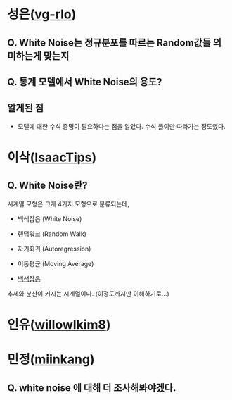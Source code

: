 # 성은([vg-rlo](https://github.com/vg-rlo))

## Q. White Noise는 정규분포를 따르는 Random값들 의미하는게 맞는지 

## Q. 통계 모델에서 White Noise의 용도?

## 알게된 점 

* 모델에 대한 수식 증명이 필요하다는 점을 알았다. 수식 풀이만 따라가는 정도였다.  

# 이삭([IsaacTips](https://github.com/IsaacTips))

## Q. White Noise란?

시계열 모형은 크게 4가지 모형으로 분류되는데,

* 백색잡음 (White Noise)
* 랜덤워크 (Random Walk)
* 자기회귀 (Autoregression)
* 이동평균 (Moving Average)

* [백색잡음](https://otexts.com/fppkr/wn.html)

추세와 분산이 커지는 시계열이다. (이정도까지만 이해하기로...)

# 인유([willowlkim8](https://github.com/willowkim8))
# 민정([miinkang](https://github.com/miinkang))
## Q. white noise 에 대해 더 조사해봐야겠다. 
